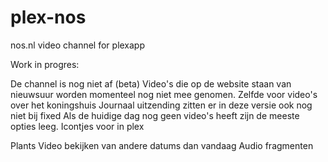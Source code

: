 plex-nos
========

nos.nl video channel for plexapp

Work in progres:

De channel is nog niet af (beta)
Video's die op de website staan van nieuwsuur worden momenteel nog niet mee genomen.
Zelfde voor video's over het koningshuis
Journaal uitzending zitten er in deze versie ook nog niet bij fixed
Als de huidige dag nog geen video's heeft zijn de meeste opties leeg.
Icontjes voor in plex


Plants
Video bekijken van andere datums dan vandaag
Audio fragmenten
